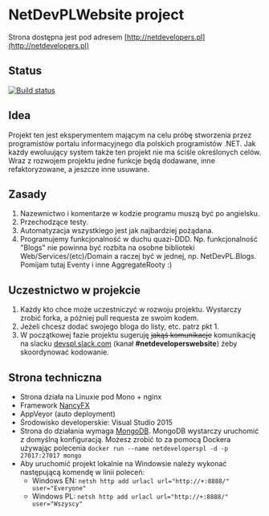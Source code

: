# NetDevPLWebsite project

Strona dostępna jest pod adresem [http://netdevelopers.pl](http://netdevelopers.pl)

## Status

[![Build status](https://ci.appveyor.com/api/projects/status/eyu2c3t7k0cj1orc?svg=true)](https://ci.appveyor.com/project/pawelklimczyk/netdevplwebsite)


## Idea
Projekt ten jest eksperymentem mającym na celu próbę stworzenia przez programistów portalu informacyjnego dla polskich programistów .NET.
Jak każdy ewoluujący system także ten projekt nie ma ściśle określonych celów. Wraz z rozwojem projektu jedne funkcje będą dodawane, inne refaktoryzowane, a jeszcze inne usuwane.

## Zasady
1. Nazewnictwo i komentarze w kodzie programu muszą być po angielsku.
2. Przechodzące testy.
3. Automatyzacja wszystkiego jest jak najbardziej pożądana.
4. Programujemy funkcjonalność w duchu quazi-DDD. Np. funkcjonalność "Blogs" nie powinna być rozbita na osobne biblioteki Web/Services/(etc)/Domain a raczej być w jednej, np. NetDevPL.Blogs. Pomijam tutaj Eventy i inne AggregateRooty :)

## Uczestnictwo w projekcie
1. Każdy kto chce może uczestniczyć w rozwoju projektu. Wystarczy zrobić forka, a później pull requesta ze swoim kodem.
2. Jeżeli chcesz dodać swojego bloga do listy, etc. patrz pkt 1.
3. W początkowej fazie projektu sugeruję ~~jakąś komunikacje~~ komunikację na slacku [devspl.slack.com](http://devspl.slack.com) (kanał **#netdeveloperswebsite**) żeby skoordynować kodowanie.

## Strona techniczna
* Strona działa na Linuxie pod Mono + nginx
* Framework [NancyFX](https://github.com/NancyFx/Nancy/wiki/Documentation)
* AppVeyor (auto deployment)
* Środowisko developerskie: Visual Studio 2015
* Strona do działania wymaga [MongoDB](https://www.mongodb.com/download-center#community). MongoDB wystarczy uruchomić z domyślną konfiguracją. Możesz zrobić to za pomocą Dockera używając polecenia `docker run --name netdeveloperspl -d -p 27017:27017 mongo`
* Aby uruchomić projekt lokalnie na Windowsie należy wykonać następującą komendę w linii poleceń:
    * Windows EN: `netsh http add urlacl url="http://+:8888/" user="Everyone"`
    * Windows PL: `netsh http add urlacl url="http://+:8888/" user="Wszyscy"`


